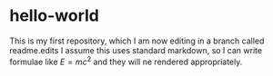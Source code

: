 # hello-world
This is my first repository, which I am now editing in a branch called readme.edits
I assume this uses standard markdown, so I can write formulae like $E = mc^2$ and they will ne rendered appropriately.
